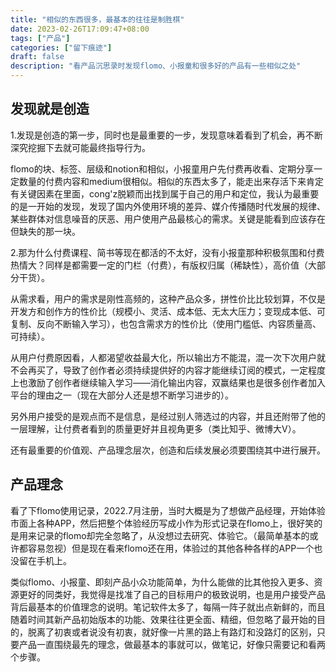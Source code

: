 ```yaml
---
title: "相似的东西很多，最基本的往往是制胜棋"
date: 2023-02-26T17:09:47+08:00
tags: ["产品"]
categories: ["留下痕迹"]
draft: false
description: "看产品沉思录时发现flomo、小报童和很多好的产品有一些相似之处"
---
```


## 发现就是创造


1.发现是创造的第一步，同时也是最重要的一步，发现意味着看到了机会，再不断深究挖掘下去就可能最终指导行为。

flomo的块、标签、层级和notion和相似，小报童用户先付费再收看、定期分享一定数量的付费内容和medium很相似。相似的东西太多了，能走出来存活下来肯定有关键因素在里面，cong'z脱颖而出找到属于自己的用户和定位，我认为最重要的是一开始的发现，发现了国内外使用环境的差异、媒介传播随时代发展的规律、某些群体对信息噪音的厌恶、用户使用产品最核心的需求。关键是能看到应该存在但缺失的那一块。


2.那为什么付费课程、简书等现在都活的不太好，没有小报童那种积极氛围和付费热情大？同样是都需要一定的门栏（付费），有版权归属（稀缺性），高价值（大部分干货）。

从需求看，用户的需求是刚性高频的，这种产品众多，拼性价比比较划算，不仅是开发方和创作方的性价比（规模小、灵活、成本低、无太大压力；变现成本低、可复制、反向不断输入学习），也包含需求方的性价比（使用门槛低、内容质量高、可持续）。

从用户付费原因看，人都渴望收益最大化，所以输出方不能混，混一次下次用户就不会再买了，导致了创作者必须持续提供好的内容才能继续订阅的模式，一定程度上也激励了创作者继续输入学习——消化输出内容，双赢结果也是很多创作者加入平台的理由之一（现在大部分人还是想不断学习进步的）。

另外用户接受的是观点而不是信息，是经过别人筛选过的内容，并且还附带了他的一层理解，让付费者看到的质量更好并且视角更多（类比知乎、微博大V）。

还有最重要的价值观、产品理念层次，创造和后续发展必须要围绕其中进行展开。


## 产品理念

看了下flomo使用记录，2022.7月注册，当时大概是为了想做产品经理，开始体验市面上各种APP，然后把整个体验经历写成小作为形式记录在flomo上，很好笑的是用来记录的flomo却完全忽略了，从没想过去研究、体验它。（最简单基本的或许都容易忽视）但是现在看来flomo还在用，体验过的其他各种各样的APP一个也没留在手机上。

类似flomo、小报童、即刻产品小众功能简单，为什么能做的比其他投入更多、资源更好的同类好，我觉得是找准了自己的目标用户的极致说明，也是用户接受产品背后最基本的价值理念的说明。笔记软件太多了，每隔一阵子就出点新鲜的，而且随着时间其新产品初始版本的功能、效果往往更全面、精细，但忽略了最开始的目的，脱离了初衷或者说没有初衷，就好像一片黑的路上有路灯和没路灯的区别，只要产品一直围绕最先的理念，做最基本的事就可以，做笔记，好像只需要记和看两个步骤。

